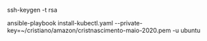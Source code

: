 ssh-keygen -t rsa

ansible-playbook install-kubectl.yaml --private-key=~/cristiano/amazon/cristnascimento-maio-2020.pem -u ubuntu
